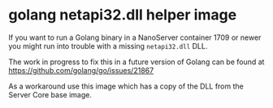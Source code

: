 # golang netapi32.dll helper image

If you want to run a Golang binary in a NanoServer container 1709 or newer you might run into trouble
with a missing `netapi32.dll` DLL.

The work in progress to fix this in a future version of Golang can be found at https://github.com/golang/go/issues/21867

As a workaround use this image which has a copy of the DLL from the Server Core base image.

